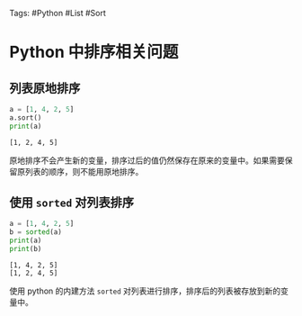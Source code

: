 Tags: #Python #List #Sort

# Python 中排序相关问题

## 列表原地排序

```python
a = [1, 4, 2, 5]
a.sort()
print(a)
```

```shell
[1, 2, 4, 5]
```

原地排序不会产生新的变量，排序过后的值仍然保存在原来的变量中。如果需要保留原列表的顺序，则不能用原地排序。

## 使用 `sorted` 对列表排序

```python
a = [1, 4, 2, 5]
b = sorted(a)
print(a)
print(b)
```

```shell
[1, 4, 2, 5]
[1, 2, 4, 5]
```

使用 python 的内建方法 `sorted` 对列表进行排序，排序后的列表被存放到新的变量中。